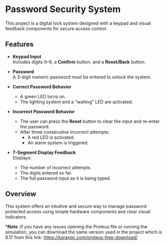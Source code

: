 # Password Security System

This project is a digital lock system designed with a keypad and visual feedback components for secure access control.

## Features

- **Keypad Input**  
  Includes digits 0–9, a **Confirm** button, and a **Reset/Back** button.

- **Password**  
  A 3-digit numeric password must be entered to unlock the system.

- **Correct Password Behavior**  
  - A green LED turns on.
  - The lighting system and a "waiting" LED are activated.

- **Incorrect Password Behavior**  
  - The user can press the **Reset** button to clear the input and re-enter the password.
  - After three consecutive incorrect attempts:
    - A red LED is activated.
    - An alarm system is triggered.

- **7-Segment Display Feedback**  
  Displays:
  - The number of incorrect attempts.
  - The digits entered so far.
  - The full password input as it is being typed.

## Overview

This system offers an intuitive and secure way to manage password-protected access using simple hardware components and clear visual indicators.


***Note** :if you have any issues opening the Proteus file or running the simulation, you can download the same version used in the project which is 8.17 from this link:
https://karanpc.com/proteus-free-download/
